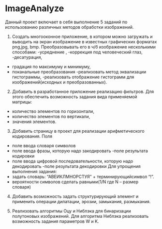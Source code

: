 # ImageAnalyze
Данный проект включает в себя выполнение 5 заданий по использованию различных методов обработки изображений.

1. Создать многооконное приложение, в котором можно загружать и выводить на экран изображение в известных графических форматах png,jpg, bmp.
Преобразовывать его в ч/б изображение несколькими способами:
  -усреднение ,
  -коррекция под человеческий глаз,
  -десатурация,
  - градация по максимуму и минимуму,
  - поканальные преобразования
  -реализовать метод эквализации гистограммы,
  -реализовать отображение гистограмм для
изображений(исходных и преобразованных).

2. Добавить в разработанное приложение реализацию фильтров. Для этого обеспечить возможность задания вида применяемой матрицы:
  - количество элементов по горизонтали,
  - количество элементов по вертикали,
  - значения элементов.
  
3. Добавить страницу в проект для реализации арифметического кодирования.
Поля
  - поле ввода словаря символов
  - поле ввода фразы, которую надо закодировать
  -поле результата кодировки
  - поле ввода цифровой последовательности, которую надо декодировать
  -поле результата декодировки
Для упрощения выполнения задания:
  - задать словарь: “АВЕИКЛМНОРСТУЯ” + терминирующийсимвол “!”.
  - вероятности символов сделать равными(1/N где N – размер словаря)

4. Добавить возможность задать структурирующий элемент и применить операции дилатации, эрозии, замыкания, размыкания.

5. Реализовать алгоритмы Оцу и Ниблэка для бинаризации полутоновых изображений. Для алгоритма Ниблэка реализовать возможность задания параметров W и K.
